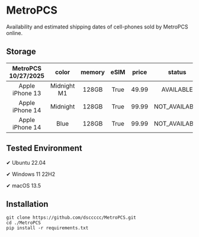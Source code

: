 # MetroPCS
Availability and estimated shipping dates of cell-phones sold by MetroPCS online.
## Storage
|MetroPCS 10/27/2025|color|memory|eSIM|price|status|shipping from|shipping to|
|:--:|:--:|:--:|:--:|:--:|:--:|:--:|:--:|
|Apple iPhone 13|Midnight M1|128GB|True|49.99|AVAILABLE|10/26/2025|10/30/2025|
|Apple iPhone 14|Midnight|128GB|True|99.99|NOT_AVAILABLE|11/02/2025|11/06/2025|
|Apple iPhone 14|Blue|128GB|True|99.99|NOT_AVAILABLE|11/02/2025|11/06/2025|

## Tested Environment
✔ Ubuntu 22.04

✔ Windows 11 22H2

✔ macOS 13.5
## Installation
```
git clone https://github.com/dsccccc/MetroPCS.git
cd ./MetroPCS
pip install -r requirements.txt
```
